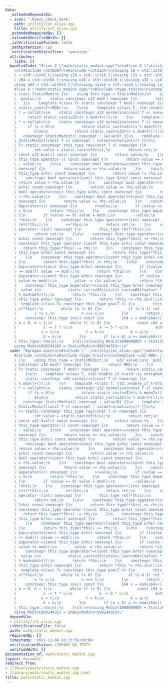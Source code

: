 ```yaml
---
data:
  _extendedDependsOn:
  - icon: ':heavy_check_mark:'
    path: utility/int_alias.cpp
    title: utility/int_alias.cpp
  _extendedRequiredBy: []
  _extendedVerifiedWith: []
  _isVerificationFailed: false
  _pathExtension: cpp
  _verificationStatusIcon: ':warning:'
  attributes:
    links: []
  bundledCode: "#line 2 \"math/static_modint.cpp\"\n\n#line 2 \"utility/int_alias.cpp\"\
    \n\n#include <cstddef>\n#include <cstdint>\n\nusing i8 = std::int8_t;\nusing u8\
    \ = std::uint8_t;\nusing i16 = std::int16_t;\nusing i32 = std::int32_t;\nusing\
    \ i64 = std::int64_t;\nusing u16 = std::uint16_t;\nusing u32 = std::uint32_t;\n\
    using u64 = std::uint64_t;\n\nusing usize = std::size_t;\nusing isize = std::ptrdiff_t;\n\
    #line 6 \"math/static_modint.cpp\"\n#include <type_traits>\n\ntemplate <u32 MOD>\
    \ class StaticModint {\n    using this_type = StaticModint;\n    u32 value;\n\n\
    \  public:\n    static constexpr u32 mod() noexcept {\n        return MOD;\n \
    \   }\n    template <class T> static constexpr T mod() noexcept {\n        return\
    \ static_cast<T>(MOD);\n    }\n\n    template <class T, std::enable_if_t<std::is_unsigned_v<T>>\
    \ * = nullptr>\n    static constexpr u32 normalize(const T v) noexcept {\n   \
    \     return static_cast<u32>(v % mod<T>());\n    }\n    template <class T, std::enable_if_t<std::is_signed_v<T>>\
    \ * = nullptr>\n    static constexpr u32 normalize(const T v) noexcept {\n   \
    \     if (v < 0)\n            return static_cast<u32>(v % mod<T>() + mod<T>());\n\
    \        else\n            return static_cast<u32>(v % mod<T>());\n    }\n\n \
    \   constexpr StaticModint() noexcept : value(0) {}\n    template <class T> constexpr\
    \ StaticModint(const T v) noexcept : value(normalize(v)) {}\n\n    template <class\
    \ T> static constexpr this_type raw(const T v) noexcept {\n        this_type ret;\n\
    \        ret.value = static_cast<u32>(v);\n        return ret;\n    }\n\n    constexpr\
    \ const u32 &val() const noexcept {\n        return value;\n    }\n    constexpr\
    \ this_type operator-() const noexcept {\n        return value == 0 ? 0 : mod()\
    \ - value;\n    }\n\n    constexpr bool operator==(const this_type &rhs) const\
    \ noexcept {\n        return value == rhs.value;\n    }\n    constexpr bool operator!=(const\
    \ this_type &rhs) const noexcept {\n        return value != rhs.value;\n    }\n\
    \    constexpr bool operator<(const this_type &rhs) const noexcept {\n       \
    \ return value < rhs.value;\n    }\n    constexpr bool operator<=(const this_type\
    \ &rhs) const noexcept {\n        return value <= rhs.value;\n    }\n    constexpr\
    \ bool operator>(const this_type &rhs) const noexcept {\n        return value\
    \ > rhs.value;\n    }\n    constexpr bool operator>=(const this_type &rhs) const\
    \ noexcept {\n        return value >= rhs.value;\n    }\n    constexpr this_type\
    \ &operator++() noexcept {\n        ++value;\n        if (value == mod()) value\
    \ = 0;\n        return *this;\n    }\n    constexpr this_type &operator--() noexcept\
    \ {\n        if (value == 0) value = mod();\n        --value;\n        return\
    \ *this;\n    }\n    constexpr this_type operator++(int) noexcept {\n        this_type\
    \ ret(*this);\n        ++*this;\n        return ret;\n    }\n    constexpr this_type\
    \ operator--(int) noexcept {\n        this_type ret(*this);\n        --*this;\n\
    \        return ret;\n    }\n\n    constexpr this_type operator+(const this_type\
    \ &rhs) const noexcept {\n        return this_type(*this) += rhs;\n    }\n   \
    \ constexpr this_type operator-(const this_type &rhs) const noexcept {\n     \
    \   return this_type(*this) -= rhs;\n    }\n    constexpr this_type operator*(const\
    \ this_type &rhs) const noexcept {\n        return this_type(*this) *= rhs;\n\
    \    }\n    constexpr this_type operator/(const this_type &rhs) const noexcept\
    \ {\n        return this_type(*this) /= rhs;\n    }\n\n    constexpr this_type\
    \ &operator+=(const this_type &rhs) noexcept {\n        if ((value += rhs.value)\
    \ >= mod()) value -= mod();\n        return *this;\n    }\n    constexpr this_type\
    \ &operator-=(const this_type &rhs) noexcept {\n        if (value < rhs.value)\
    \ value += mod();\n        value -= rhs.value;\n        return *this;\n    }\n\
    \    constexpr this_type &operator*=(const this_type &rhs) noexcept {\n      \
    \  value =\n            static_cast<u32>(static_cast<u64>(value) * static_cast<u64>(rhs.value)\
    \ % mod<u64>());\n        return *this;\n    }\n    constexpr this_type &operator/=(const\
    \ this_type &rhs) noexcept {\n        return *this *= rhs.inv();\n    }\n\n  \
    \  template <class T> constexpr this_type pow(T n) {\n        this_type ret(1),\
    \ x(*this);\n        while (n != 0) {\n            if (n & 1) ret *= x;\n    \
    \        x *= x;\n            n >>= 1;\n        }\n        return ret;\n    }\n\
    \    constexpr this_type inv() const {\n        i64 s = mod<i64>(), t = static_cast<i64>(value),\
    \ a = 0, b = 1;\n        while (t != 0) {\n            const i64 u = s / t;\n\
    \            s -= t * u;\n            a -= b * u;\n            auto k = s;\n \
    \           s = t;\n            t = k;\n            k = a;\n            a = b;\n\
    \            b = k;\n        }\n        if (a < 0) a += mod<i64>();\n        return\
    \ this_type::raw(a);\n    }\n};\n\nusing Modint1000000007 = StaticModint<1000000007>;\n\
    using Modint998244353 = StaticModint<998244353>;\n"
  code: "#pragma once\n\n#include \"../utility/int_alias.cpp\"\n#include <cstddef>\n\
    #include <cstdint>\n#include <type_traits>\n\ntemplate <u32 MOD> class StaticModint\
    \ {\n    using this_type = StaticModint;\n    u32 value;\n\n  public:\n    static\
    \ constexpr u32 mod() noexcept {\n        return MOD;\n    }\n    template <class\
    \ T> static constexpr T mod() noexcept {\n        return static_cast<T>(MOD);\n\
    \    }\n\n    template <class T, std::enable_if_t<std::is_unsigned_v<T>> * = nullptr>\n\
    \    static constexpr u32 normalize(const T v) noexcept {\n        return static_cast<u32>(v\
    \ % mod<T>());\n    }\n    template <class T, std::enable_if_t<std::is_signed_v<T>>\
    \ * = nullptr>\n    static constexpr u32 normalize(const T v) noexcept {\n   \
    \     if (v < 0)\n            return static_cast<u32>(v % mod<T>() + mod<T>());\n\
    \        else\n            return static_cast<u32>(v % mod<T>());\n    }\n\n \
    \   constexpr StaticModint() noexcept : value(0) {}\n    template <class T> constexpr\
    \ StaticModint(const T v) noexcept : value(normalize(v)) {}\n\n    template <class\
    \ T> static constexpr this_type raw(const T v) noexcept {\n        this_type ret;\n\
    \        ret.value = static_cast<u32>(v);\n        return ret;\n    }\n\n    constexpr\
    \ const u32 &val() const noexcept {\n        return value;\n    }\n    constexpr\
    \ this_type operator-() const noexcept {\n        return value == 0 ? 0 : mod()\
    \ - value;\n    }\n\n    constexpr bool operator==(const this_type &rhs) const\
    \ noexcept {\n        return value == rhs.value;\n    }\n    constexpr bool operator!=(const\
    \ this_type &rhs) const noexcept {\n        return value != rhs.value;\n    }\n\
    \    constexpr bool operator<(const this_type &rhs) const noexcept {\n       \
    \ return value < rhs.value;\n    }\n    constexpr bool operator<=(const this_type\
    \ &rhs) const noexcept {\n        return value <= rhs.value;\n    }\n    constexpr\
    \ bool operator>(const this_type &rhs) const noexcept {\n        return value\
    \ > rhs.value;\n    }\n    constexpr bool operator>=(const this_type &rhs) const\
    \ noexcept {\n        return value >= rhs.value;\n    }\n    constexpr this_type\
    \ &operator++() noexcept {\n        ++value;\n        if (value == mod()) value\
    \ = 0;\n        return *this;\n    }\n    constexpr this_type &operator--() noexcept\
    \ {\n        if (value == 0) value = mod();\n        --value;\n        return\
    \ *this;\n    }\n    constexpr this_type operator++(int) noexcept {\n        this_type\
    \ ret(*this);\n        ++*this;\n        return ret;\n    }\n    constexpr this_type\
    \ operator--(int) noexcept {\n        this_type ret(*this);\n        --*this;\n\
    \        return ret;\n    }\n\n    constexpr this_type operator+(const this_type\
    \ &rhs) const noexcept {\n        return this_type(*this) += rhs;\n    }\n   \
    \ constexpr this_type operator-(const this_type &rhs) const noexcept {\n     \
    \   return this_type(*this) -= rhs;\n    }\n    constexpr this_type operator*(const\
    \ this_type &rhs) const noexcept {\n        return this_type(*this) *= rhs;\n\
    \    }\n    constexpr this_type operator/(const this_type &rhs) const noexcept\
    \ {\n        return this_type(*this) /= rhs;\n    }\n\n    constexpr this_type\
    \ &operator+=(const this_type &rhs) noexcept {\n        if ((value += rhs.value)\
    \ >= mod()) value -= mod();\n        return *this;\n    }\n    constexpr this_type\
    \ &operator-=(const this_type &rhs) noexcept {\n        if (value < rhs.value)\
    \ value += mod();\n        value -= rhs.value;\n        return *this;\n    }\n\
    \    constexpr this_type &operator*=(const this_type &rhs) noexcept {\n      \
    \  value =\n            static_cast<u32>(static_cast<u64>(value) * static_cast<u64>(rhs.value)\
    \ % mod<u64>());\n        return *this;\n    }\n    constexpr this_type &operator/=(const\
    \ this_type &rhs) noexcept {\n        return *this *= rhs.inv();\n    }\n\n  \
    \  template <class T> constexpr this_type pow(T n) {\n        this_type ret(1),\
    \ x(*this);\n        while (n != 0) {\n            if (n & 1) ret *= x;\n    \
    \        x *= x;\n            n >>= 1;\n        }\n        return ret;\n    }\n\
    \    constexpr this_type inv() const {\n        i64 s = mod<i64>(), t = static_cast<i64>(value),\
    \ a = 0, b = 1;\n        while (t != 0) {\n            const i64 u = s / t;\n\
    \            s -= t * u;\n            a -= b * u;\n            auto k = s;\n \
    \           s = t;\n            t = k;\n            k = a;\n            a = b;\n\
    \            b = k;\n        }\n        if (a < 0) a += mod<i64>();\n        return\
    \ this_type::raw(a);\n    }\n};\n\nusing Modint1000000007 = StaticModint<1000000007>;\n\
    using Modint998244353 = StaticModint<998244353>;"
  dependsOn:
  - utility/int_alias.cpp
  isVerificationFile: false
  path: math/static_modint.cpp
  requiredBy: []
  timestamp: '2021-12-08 20:23:58+09:00'
  verificationStatus: LIBRARY_NO_TESTS
  verifiedWith: []
documentation_of: math/static_modint.cpp
layout: document
redirect_from:
- /library/math/static_modint.cpp
- /library/math/static_modint.cpp.html
title: math/static_modint.cpp
---
```

